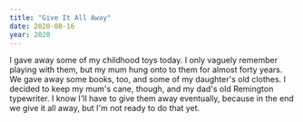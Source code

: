 ```yaml
---
title: "Give It All Away"
date: 2020-08-16
year: 2020
---
```


I gave away some of my childhood toys today.
I only vaguely remember playing with them,
but my mum hung onto to them for almost forty years.
We gave away some books, too,
and some of my daughter's old clothes.
I decided to keep my mum's cane, though,
and my dad's old Remington typewriter.
I know I'll have to give them away eventually,
because in the end we give it all away,
but I'm not ready to do that yet.
